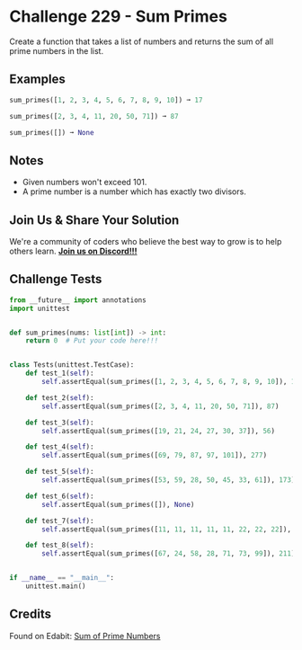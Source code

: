 # Challenge 229 - Sum Primes

Create a function that takes a list of numbers and returns the sum of all prime numbers in the list.

## Examples
```python
sum_primes([1, 2, 3, 4, 5, 6, 7, 8, 9, 10]) ➞ 17

sum_primes([2, 3, 4, 11, 20, 50, 71]) ➞ 87

sum_primes([]) ➞ None
```
## Notes

- Given numbers won't exceed 101.
- A prime number is a number which has exactly two divisors.

## Join Us & Share Your Solution

We're a community of coders who believe the best way to grow is to help others learn. **[Join us on Discord!!!](https://discord.gg/sfHykntuGy)**

## Challenge Tests
```python
from __future__ import annotations
import unittest


def sum_primes(nums: list[int]) -> int:
    return 0  # Put your code here!!!


class Tests(unittest.TestCase):
    def test_1(self):
        self.assertEqual(sum_primes([1, 2, 3, 4, 5, 6, 7, 8, 9, 10]), 17)

    def test_2(self):
        self.assertEqual(sum_primes([2, 3, 4, 11, 20, 50, 71]), 87)

    def test_3(self):
        self.assertEqual(sum_primes([19, 21, 24, 27, 30, 37]), 56)

    def test_4(self):
        self.assertEqual(sum_primes([69, 79, 87, 97, 101]), 277)

    def test_5(self):
        self.assertEqual(sum_primes([53, 59, 28, 50, 45, 33, 61]), 173)

    def test_6(self):
        self.assertEqual(sum_primes([]), None)

    def test_7(self):
        self.assertEqual(sum_primes([11, 11, 11, 11, 11, 22, 22, 22]), 55)

    def test_8(self):
        self.assertEqual(sum_primes([67, 24, 58, 28, 71, 73, 99]), 211)


if __name__ == "__main__":
    unittest.main()
```
## Credits

Found on Edabit: [Sum of Prime Numbers](https://edabit.com/challenge/GAbxxcsKoLGKtwjRB)
